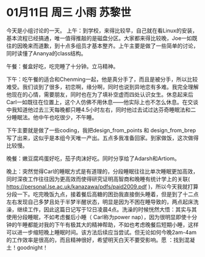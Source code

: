 # 01月11日 周三 小雨 苏黎世

今天是小组讨论的一天。上午：到学校，来得比较早，自己就在看Linux的安装，基本流程已经搞通，唯一值得推敲的是磁盘分区。大家都来得比较晚，Joe一如既往的因晚来而道歉，到十点多组员才基本整齐。上午主要是做了一些简单的讨论，同时读懂了Ananya的class结构。午餐：餐盒好吃，吃完睡了十分钟。立马精神。下午：吃午餐的适合和Chenming一起，他是真分手了，而且是被分手，所以比较难受。我们谈到了很多，初恋啊，缘分啊，同时也说到异地恋有多难。我完全理解他现在的心情，需要朋友，同时也在为了填补空虚而四处认识女生。休息起来后Carl一如既往在位置上，这个人仿佛不用休息——他实际上也不怎么休息。在交谈中我知道他过去三天每晚都只睡4.5小时左右，同时他过去试过达芬奇睡眠法和二分睡眠法。他中午也吃很少，不午睡。下午主要就是做了一些coding，我把design_from_points 和 design_from_brep 写了出来，这似乎是本组今天唯一产出。五点多我准备回家。到家做饭，这次做得比较慢。晚餐：嫩豆腐鸡蛋好吃，茄子肉沫好吃。同时分享给了Adarsh和Artiom。晚上：突然觉得Carl的睡眠方式是有道理的，分段睡眠往往比单次睡眠更加高效，同时深夜工作往往因为更高效而使得研究证明高智商和晚睡有统计学上的关联( https://personal.lse.ac.uk/kanazawa/pdfs/paid2009.pdf )，所以今天我就打算分段一下。吃完晚饭九点，接着餐后高糖的困劲我直接倒头睡着，但是到了十二点左右发现自己多梦且处于半梦半醒状态，明显是因为不困在睡导致的，两点起床洗澡，继续工作，因此这篇日记写于12日凌晨4点。洗澡的时候恍然大悟：其实与其使用分段睡眠，不如考虑餐后小睡（ Carl称为power nap），因为很明显即使十分钟的午睡都能对我的下午有极其大的精神帮助，不如也考虑晚餐后短期小睡，这样可以进一步缩短晚上睡眠时间。该方法后续应当尝试。但无论如何今晚2am-4am的工作效率是很高的，而且精神很好，希望明天白天不要受影响。愿 ：找到混凝土！goodnight！

